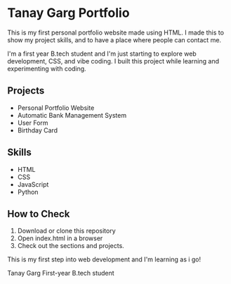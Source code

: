 # Tanay Garg Portfolio

This is my first personal portfolio website made using HTML. I made this to show my project skills, and to have a place where people can contact me.

I'm a first year B.tech student and I'm just starting to explore web development, CSS, and vibe coding. I built this project while learning and experimenting with coding.

## Projects

- Personal Portfolio Website
- Automatic Bank Management System
- User Form
- Birthday Card

## Skills
- HTML
- CSS
- JavaScript
- Python

## How to Check
1. Download or clone this repository 
2. Open index.html in a browser
3. Check out the sections and projects.

This is my first step into web development and I'm learning as i go!

Tanay Garg
First-year B.tech student
